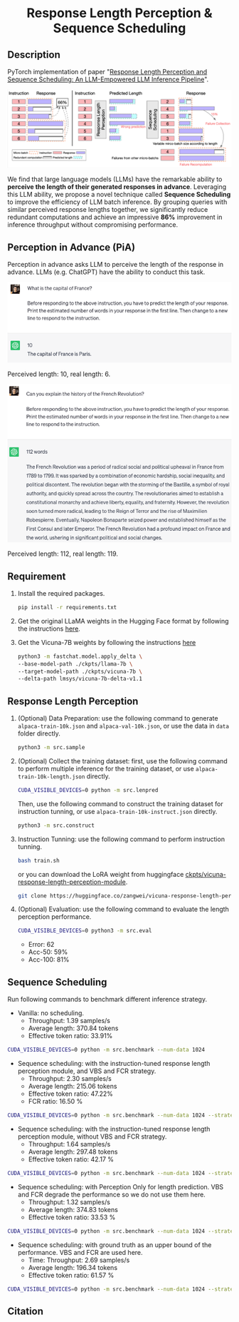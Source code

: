 <div align="center">

# Response Length Perception & Sequence Scheduling

</div>

## Description

PyTorch implementation of paper "[Response Length Perception and Sequence Scheduling: An LLM-Empowered LLM Inference Pipeline](https://arxiv.org/abs/2305.13144)".

![Sequence Scheduling Pipeline](./imgs/pipeline.png)

We find that large language models (LLMs) have the remarkable ability to **perceive the length of their generated responses in advance**. Leveraging this LLM ability, we propose a novel technique called **Sequence Scheduling** to improve the efficiency of LLM batch inference. By grouping queries with similar perceived response lengths together, we significantly reduce redundant computations and achieve an impressive **86%** improvement in inference throughput without compromising performance.

## Perception in Advance (PiA)

Perception in advance asks LLM to perceive the length of the response in advance. LLMs (e.g. ChatGPT) have the ability to conduct this task.

![Perception in Advance](./imgs/pia_short.png)

Perceived length: 10, real length: 6.

![Perception in Advance](./imgs/pia_long.png)

Perceived length: 112, real length: 119.

## Requirement

1. Install the required packages.

   ```bash
   pip install -r requirements.txt
   ```

2. Get the original LLaMA weights in the Hugging Face format by following the instructions [here](https://huggingface.co/docs/transformers/main/model_doc/llama).
3. Get the Vicuna-7B weights by following the instructions [here](https://github.com/lm-sys/FastChat#vicuna-7b)

   ```bash
   python3 -m fastchat.model.apply_delta \
   --base-model-path ./ckpts/llama-7b \
   --target-model-path ./ckpts/vicuna-7b \
   --delta-path lmsys/vicuna-7b-delta-v1.1
   ```

## Response Length Perception

1. (Optional) Data Preparation: use the following command to generate `alpaca-train-10k.json` and `alpaca-val-10k.json`, or use the data in `data` folder directly.

   ```bash
   python3 -m src.sample
   ```

2. (Optional) Collect the training dataset: first, use the following command to perform multiple inference for the training dataset, or use `alpaca-train-10k-length.json` directly.

   ```bash
   CUDA_VISIBLE_DEVICES=0 python -m src.lenpred
   ```

   Then, use the following command to construct the training dataset for instruction tunning, or use `alpaca-train-10k-instruct.json` directly.

   ```bash
   python3 -m src.construct
   ```

3. Instruction Tunning: use the following command to perform instruction tunning.

   ```bash
   bash train.sh
   ```

   or you can download the LoRA weight from huggingface [ckpts/vicuna-response-length-perception-module](https://huggingface.co/zangwei/vicuna-response-length-perception-module).

   ```bash
   git clone https://huggingface.co/zangwei/vicuna-response-length-perception-module ckpts/vicuna-response-length-perception-module
   ```

4. (Optional) Evaluation: use the following command to evaluate the length perception performance.

   ```bash
   CUDA_VISIBLE_DEVICES=0 python3 -m src.eval
   ```

   - Error: 62
   - Acc-50: 59%
   - Acc-100: 81%

## Sequence Scheduling

Run following commands to benchmark different inference strategy.

- Vanilla: no scheduling.
  - Throughput: 1.39 samples/s
  - Average length: 370.84 tokens
  - Effective token ratio: 33.91%

```bash
CUDA_VISIBLE_DEVICES=0 python -m src.benchmark --num-data 1024
```

- Sequence scheduling: with the instruction-tuned response length perception module, and VBS and FCR strategy.
  - Throughput: 2.30 samples/s
  - Average length: 215.06 tokens
  - Effective token ratio: 47.22%
  - FCR ratio: 16.50 %

```bash
CUDA_VISIBLE_DEVICES=0 python -m src.benchmark --num-data 1024 --strategy seqsch --vbs --fcr --lora-path ./ckpts/vicuna-response-length-perception-module
```

- Sequence scheduling: with the instruction-tuned response length perception module, without VBS and FCR strategy.
  - Throughput: 1.64 samples/s
  - Average length: 297.48 tokens
  - Effective token ratio: 42.17 %

```bash
CUDA_VISIBLE_DEVICES=0 python -m src.benchmark --num-data 1024 --strategy seqsch --lora-path ./ckpts/vicuna-response-length-perception-module
```

- Sequence scheduling: with Perception Only for length prediction. VBS and FCR degrade the performance so we do not use them here.
  - Throughput: 1.32 samples/s
  - Average length: 374.83 tokens
  - Effective token ratio: 33.53 %

```bash
CUDA_VISIBLE_DEVICES=0 python -m src.benchmark --num-data 1024 --strategy po
```

- Sequence scheduling: with ground truth as an upper bound of the performance. VBS and FCR are used here.
  - Time: Throughput: 2.69 samples/s
  - Average length: 196.34 tokens
  - Effective token ratio: 61.57 %

```bash
CUDA_VISIBLE_DEVICES=0 python -m src.benchmark --num-data 1024 --strategy gt --vbs --fcr
```

## Citation

```bibtex
```
